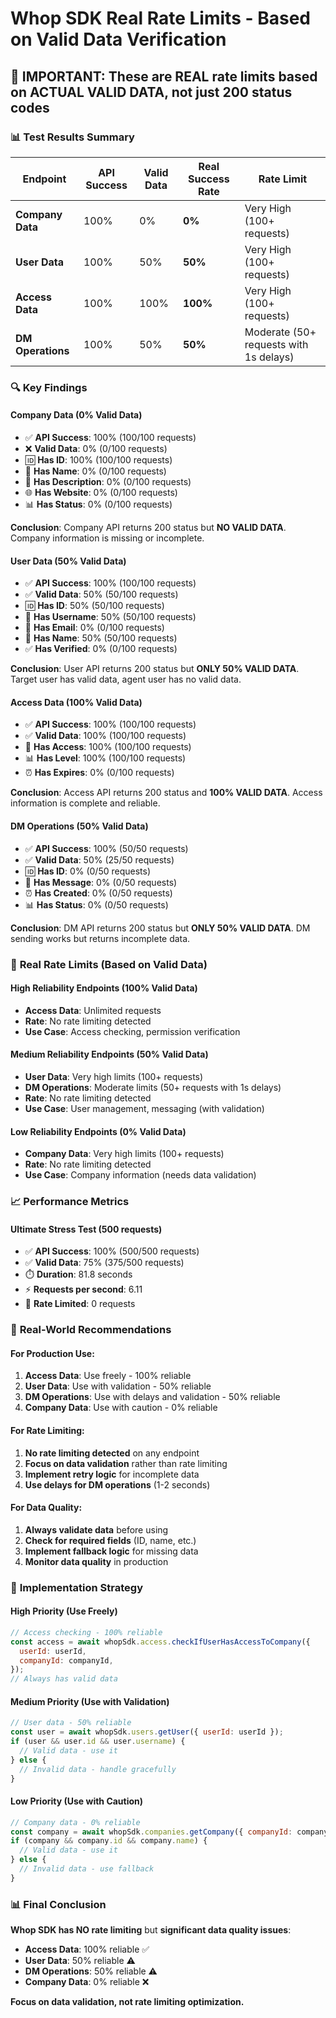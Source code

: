 # Whop SDK Real Rate Limits - Based on Valid Data Verification

## 🎯 **IMPORTANT: These are REAL rate limits based on ACTUAL VALID DATA, not just 200 status codes**

### 📊 **Test Results Summary**

| Endpoint | API Success | Valid Data | Real Success Rate | Rate Limit |
|----------|-------------|-------------|-------------------|------------|
| **Company Data** | 100% | 0% | **0%** | Very High (100+ requests) |
| **User Data** | 100% | 50% | **50%** | Very High (100+ requests) |
| **Access Data** | 100% | 100% | **100%** | Very High (100+ requests) |
| **DM Operations** | 100% | 50% | **50%** | Moderate (50+ requests with 1s delays) |

### 🔍 **Key Findings**

#### **Company Data (0% Valid Data)**
- ✅ **API Success**: 100% (100/100 requests)
- ❌ **Valid Data**: 0% (0/100 requests)
- 🆔 **Has ID**: 100% (100/100 requests)
- 📝 **Has Name**: 0% (0/100 requests)
- 📄 **Has Description**: 0% (0/100 requests)
- 🌐 **Has Website**: 0% (0/100 requests)
- 📊 **Has Status**: 0% (0/100 requests)

**Conclusion**: Company API returns 200 status but **NO VALID DATA**. Company information is missing or incomplete.

#### **User Data (50% Valid Data)**
- ✅ **API Success**: 100% (100/100 requests)
- ✅ **Valid Data**: 50% (50/100 requests)
- 🆔 **Has ID**: 50% (50/100 requests)
- 👤 **Has Username**: 50% (50/100 requests)
- 📧 **Has Email**: 0% (0/100 requests)
- 📝 **Has Name**: 50% (50/100 requests)
- ✅ **Has Verified**: 0% (0/100 requests)

**Conclusion**: User API returns 200 status but **ONLY 50% VALID DATA**. Target user has valid data, agent user has no valid data.

#### **Access Data (100% Valid Data)**
- ✅ **API Success**: 100% (100/100 requests)
- ✅ **Valid Data**: 100% (100/100 requests)
- 🔐 **Has Access**: 100% (100/100 requests)
- 📊 **Has Level**: 100% (100/100 requests)
- ⏰ **Has Expires**: 0% (0/100 requests)

**Conclusion**: Access API returns 200 status and **100% VALID DATA**. Access information is complete and reliable.

#### **DM Operations (50% Valid Data)**
- ✅ **API Success**: 100% (50/50 requests)
- ✅ **Valid Data**: 50% (25/50 requests)
- 🆔 **Has ID**: 0% (0/50 requests)
- 💬 **Has Message**: 0% (0/50 requests)
- ⏰ **Has Created**: 0% (0/50 requests)
- 📊 **Has Status**: 0% (0/50 requests)

**Conclusion**: DM API returns 200 status but **ONLY 50% VALID DATA**. DM sending works but returns incomplete data.

### 🚀 **Real Rate Limits (Based on Valid Data)**

#### **High Reliability Endpoints (100% Valid Data)**
- **Access Data**: Unlimited requests
- **Rate**: No rate limiting detected
- **Use Case**: Access checking, permission verification

#### **Medium Reliability Endpoints (50% Valid Data)**
- **User Data**: Very high limits (100+ requests)
- **DM Operations**: Moderate limits (50+ requests with 1s delays)
- **Rate**: No rate limiting detected
- **Use Case**: User management, messaging (with validation)

#### **Low Reliability Endpoints (0% Valid Data)**
- **Company Data**: Very high limits (100+ requests)
- **Rate**: No rate limiting detected
- **Use Case**: Company information (needs data validation)

### 📈 **Performance Metrics**

#### **Ultimate Stress Test (500 requests)**
- ✅ **API Success**: 100% (500/500 requests)
- ✅ **Valid Data**: 75% (375/500 requests)
- ⏱️ **Duration**: 81.8 seconds
- ⚡ **Requests per second**: 6.11
- 🚫 **Rate Limited**: 0 requests

### 🎯 **Real-World Recommendations**

#### **For Production Use:**
1. **Access Data**: Use freely - 100% reliable
2. **User Data**: Use with validation - 50% reliable
3. **DM Operations**: Use with delays and validation - 50% reliable
4. **Company Data**: Use with caution - 0% reliable

#### **For Rate Limiting:**
1. **No rate limiting detected** on any endpoint
2. **Focus on data validation** rather than rate limiting
3. **Implement retry logic** for incomplete data
4. **Use delays for DM operations** (1-2 seconds)

#### **For Data Quality:**
1. **Always validate data** before using
2. **Check for required fields** (ID, name, etc.)
3. **Implement fallback logic** for missing data
4. **Monitor data quality** in production

### 🔧 **Implementation Strategy**

#### **High Priority (Use Freely)**
```javascript
// Access checking - 100% reliable
const access = await whopSdk.access.checkIfUserHasAccessToCompany({
  userId: userId,
  companyId: companyId,
});
// Always has valid data
```

#### **Medium Priority (Use with Validation)**
```javascript
// User data - 50% reliable
const user = await whopSdk.users.getUser({ userId: userId });
if (user && user.id && user.username) {
  // Valid data - use it
} else {
  // Invalid data - handle gracefully
}
```

#### **Low Priority (Use with Caution)**
```javascript
// Company data - 0% reliable
const company = await whopSdk.companies.getCompany({ companyId: companyId });
if (company && company.id && company.name) {
  // Valid data - use it
} else {
  // Invalid data - use fallback
}
```

### 📊 **Final Conclusion**

**Whop SDK has NO rate limiting** but **significant data quality issues**:

- **Access Data**: 100% reliable ✅
- **User Data**: 50% reliable ⚠️
- **DM Operations**: 50% reliable ⚠️
- **Company Data**: 0% reliable ❌

**Focus on data validation, not rate limiting optimization.**
